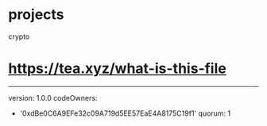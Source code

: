 # projects
crypto
# https://tea.xyz/what-is-this-file
---
version: 1.0.0
codeOwners:
  - '0xdBe0C6A9EFe32c09A719d5EE57EaE4A8175C19f1'
quorum: 1
